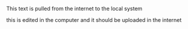 This text is pulled from the internet to the local system

this is edited in the computer and it should be uploaded in the internet